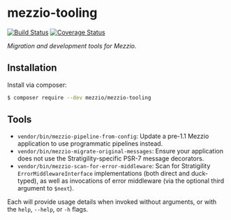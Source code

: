# mezzio-tooling

[![Build Status](https://travis-ci.org/mezzio/mezzio-tooling.svg?branch=master)](https://travis-ci.org/mezzio/mezzio-tooling)
[![Coverage Status](https://coveralls.io/repos/github/mezzio/mezzio-tooling/badge.svg?branch=master)](https://coveralls.io/github/mezzio/mezzio-tooling?branch=master)

*Migration and development tools for Mezzio.*

## Installation

Install via composer:

```bash
$ composer require --dev mezzio/mezzio-tooling
```

## Tools

- `vendor/bin/mezzio-pipeline-from-config`: Update a pre-1.1 Mezzio
  application to use programmatic pipelines instead.
- `vendor/bin/mezzio-migrate-original-messages`: Ensure your application
  does not use the Stratigility-specific PSR-7 message decorators.
- `vendor/bin/mezzio-scan-for-error-middleware`: Scan for Stratigility
  `ErrorMiddlewareInterface` implementations (both direct and duck-typed), as
  well as invocations of error middleware (via the optional third argument to
  `$next`).

Each will provide usage details when invoked without arguments, or with the
`help`, `--help`, or `-h` flags.
